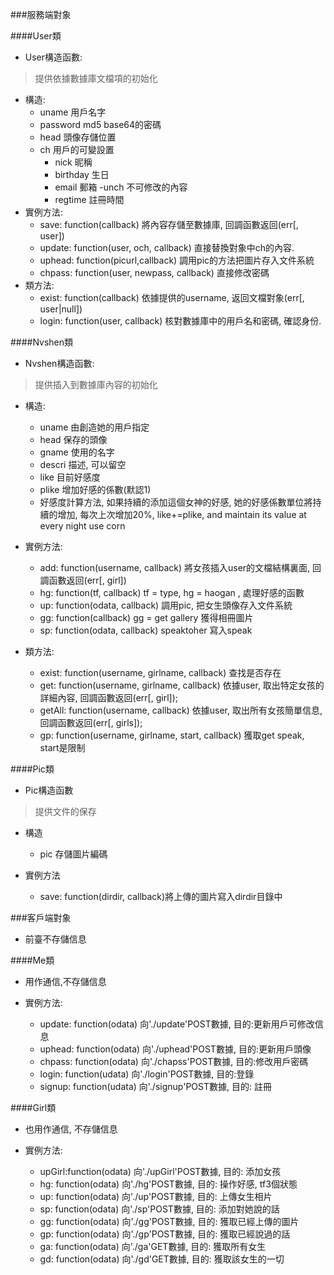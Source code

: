 ###服務端對象

####User類

- User構造函數:

> 提供依據數據庫文檔項的初始化

- 構造:
  - uname 用戶名字
  - password md5 base64的密碼
  - head 頭像存儲位置
  - ch 用戶的可變設置
    - nick 昵稱
    - birthday 生日
    - email 郵箱
  -unch 不可修改的內容
    - regtime 註冊時間
- 實例方法:
  - save: function(callback) 將內容存儲至數據庫, 回調函數返回(err[, user])
  - update: function(user, och, callback) 直接替換對象中ch的內容.
  - uphead: function(picurl,callback) 調用pic的方法把圖片存入文件系統
  - chpass: function(user, newpass, callback) 直接修改密碼
- 類方法:
  - exist: function(callback) 依據提供的username, 返回文檔對象(err[, user|null])
  - login: function(user, callback) 核對數據庫中的用戶名和密碼, 確認身份.



####Nvshen類

- Nvshen構造函數:

> 提供插入到數據庫內容的初始化

- 構造:
  - uname 由創造她的用戶指定
  - head 保存的頭像
  - gname 使用的名字
  - descri 描述, 可以留空
  - like 目前好感度
  - plike 增加好感的係數(默認1)
  - 好感度計算方法, 如果持續的添加這個女神的好感, 她的好感係數單位將持續的增加,
  每次上次增加20%, like+=plike, and maintain its value at every night
  use corn

- 實例方法:
  - add: function(username, callback) 將女孩插入user的文檔結構裏面, 回調函數返回(err[, girl])
  - hg: function(tf, callback) tf = type, hg = haogan , 處理好感的函數
  - up: function(odata, callback) 調用pic, 把女生頭像存入文件系統
  - gg: function(callback) gg = get gallery 獲得相冊圖片
  - sp: function(odata, callback) speaktoher 寫入speak
- 類方法:
  - exist: function(username, girlname, callback) 查找是否存在
  - get: function(username, girlname, callback) 依據user, 取出特定女孩的詳細內容, 回調函數返回(err[, girl]);
  - getAll: function(username, callback) 依據user, 取出所有女孩簡單信息, 回調函數返回(err[, girls]);
  - gp: function(username, girlname, start, callback) 獲取get speak, start是限制

####Pic類

- Pic構造函數

> 提供文件的保存

- 構造
  - pic 存儲圖片編碼

- 實例方法
  - save: function(dirdir, callback)將上傳的圖片寫入dirdir目錄中





###客戶端對象

- 前臺不存儲信息

####Me類

- 用作通信,不存儲信息

- 實例方法:
  - update: function(odata) 向'./update'POST數據, 目的:更新用戶可修改信息
  - uphead: function(odata) 向'./uphead'POST數據, 目的:更新用戶頭像
  - chpass: function(odata) 向'./chapss'POST數據, 目的:修改用戶密碼
  - login: function(udata) 向'./login'POST數據, 目的:登錄
  - signup: function(udata) 向'./signup'POST數據, 目的: 註冊



####Girl類

- 也用作通信, 不存儲信息

- 實例方法:
  - upGirl:function(odata) 向'./upGirl'POST數據, 目的: 添加女孩
  - hg: function(odata) 向'./hg'POST數據, 目的: 操作好感, tf3個狀態
  - up: function(odata) 向'./up'POST數據, 目的: 上傳女生相片
  - sp: function(odata) 向'./sp'POST數據, 目的: 添加對她說的話
  - gg: function(odata) 向'./gg'POST數據, 目的: 獲取已經上傳的圖片
  - gp: function(odata) 向'./gp'POST數據, 目的: 獲取已經說過的話
  - ga: function(odata) 向'./ga'GET數據, 目的: 獲取所有女生
  - gd: function(odata) 向'./gd'GET數據, 目的: 獲取該女生的一切
